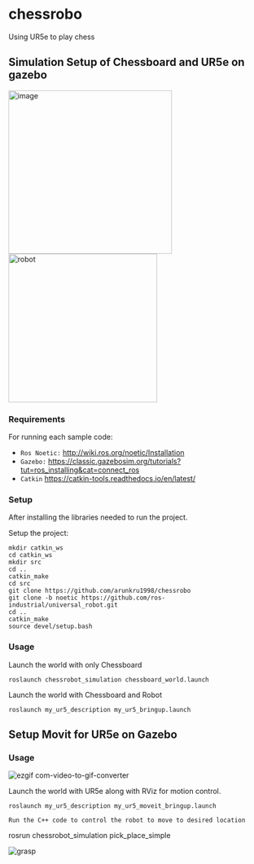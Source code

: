 # chessrobo
Using UR5e to play chess 


## Simulation Setup of Chessboard and UR5e on gazebo


<img width="321" alt="image" src="https://github.com/arunkru1998/chessrobo/assets/114765006/51d7edb9-a888-471c-ba89-d17a0e4db8e4">
<img width="292" alt="robot" src="https://github.com/arunkru1998/chessrobo/assets/114765006/cf5b256c-9625-49ee-97fd-353b25b6acc9">


### Requirements

For running each sample code:
- `Ros Noetic:` http://wiki.ros.org/noetic/Installation
- `Gazebo:` https://classic.gazebosim.org/tutorials?tut=ros_installing&cat=connect_ros
- `Catkin` https://catkin-tools.readthedocs.io/en/latest/

### Setup

After installing the libraries needed to run the project. 

Setup the project:
```
mkdir catkin_ws
cd catkin_ws
mkdir src
cd ..
catkin_make
cd src
git clone https://github.com/arunkru1998/chessrobo
git clone -b noetic https://github.com/ros-industrial/universal_robot.git
cd ..
catkin_make
source devel/setup.bash
```

### Usage

Launch the world with only Chessboard
```
roslaunch chessrobot_simulation chessboard_world.launch 
```
Launch the world with Chessboard and Robot
```
roslaunch my_ur5_description my_ur5_bringup.launch 
```
## Setup Movit for UR5e on Gazebo

### Usage
![ezgif com-video-to-gif-converter](https://github.com/arunkru1998/chessrobo/assets/114765006/4d048b2e-d9fd-42a0-99ac-d42fe5c5c1d7)

Launch the world with UR5e along with RViz for motion control.
```
roslaunch my_ur5_description my_ur5_moveit_bringup.launch

Run the C++ code to control the robot to move to desired location
```
rosrun chessrobot_simulation pick_place_simple

![grasp](https://github.com/arunkru1998/chessrobo/assets/114765006/b62323f0-336b-4418-8ee7-98695029eed5)


